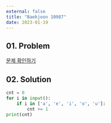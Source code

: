 ```yaml
---
external: false
title: "Baekjoon 10987"
date: 2023-01-19
---
```


## 01. Problem

[문제 확인하기](https://www.acmicpc.net/problem/10987)

## 02. Solution

```Python
cnt = 0
for i in input():
    if i in ['a', 'e', 'i', 'o', 'u']:
        cnt += 1
print(cnt)
```
